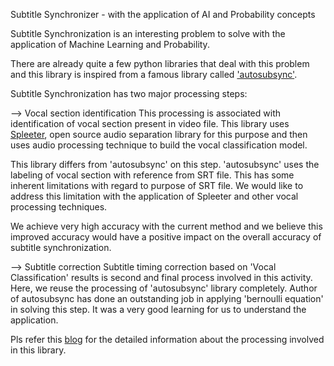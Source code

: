 Subtitle Synchronizer - with the application of AI and Probability concepts

Subtitle Synchronization is an interesting problem to solve with the application of 
Machine Learning and Probability.

There are already quite a few python libraries that deal with this problem and this
library is inspired from a famous library called <a href="https://github.com/oseiskar/autosubsync">'autosubsync'</a>.

Subtitle Synchronization has two major processing steps:

--> Vocal section identification
    This processing is associated with identification of vocal section present in video file. This library
uses <a href="https://github.com/deezer/spleeter">Spleeter</a>, open source audio separation library for this purpose and then uses audio processing
technique to build the vocal classification model.

This library differs from 'autosubsync' on this step. 'autosubsync' uses the labeling of vocal section
with reference from SRT file. This has some inherent limitations with regard to purpose of SRT file.
We would like to address this limitation with the application of Spleeter and other vocal processing
techniques.

We achieve very high accuracy with the current method and we believe this improved accuracy
would have a positive impact on the overall accuracy of subtitle synchronization.

--> Subtitle correction
    Subtitle timing correction based on 'Vocal Classification' results is second and final process involved in this activity.
Here, we reuse the processing of 'autosubsync' library completely. Author of autosubsync has done an
outstanding job in applying 'bernoulli equation' in solving this step. It was a
very good learning for us to understand the application. 

Pls refer this <a href="https://medium.com/@vvk.victory/subtitle-synchronization-ai-probabilitistc-approach-to-the-rescue-e59e166c5f25?postPublishedType=initial">blog</a> for the detailed information about the processing involved in this library. 